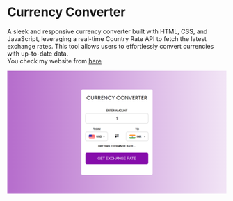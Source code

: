# Currency Converter
A sleek and responsive currency converter built with HTML, CSS, and JavaScript, leveraging a real-time Country Rate API to fetch the latest exchange rates. This tool allows users to effortlessly convert currencies with up-to-date data.<br>
You check my website from <a href="https://manish9322.github.io/Currency-Converter/" target="_blank">here</a>

![Alt text](Converter.png)
